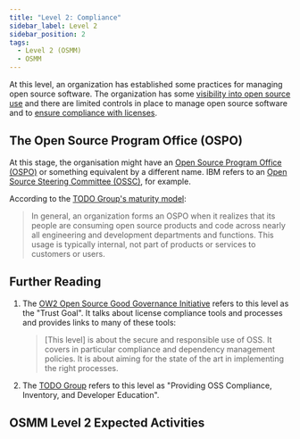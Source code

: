 ```yaml
---
title: "Level 2: Compliance"
sidebar_label: Level 2
sidebar_position: 2
tags:
  - Level 2 (OSMM)
  - OSMM
---
```


At this level, an organization has established some practices for managing open source software.  The organization has some [visibility into open source use](../Activities/Level-2/Software-Inventory) and there are limited controls in place to manage open source software and to [ensure compliance with licenses](../Activities/Level-2/License-Management).

## The Open Source Program Office (OSPO)

At this stage, the organisation might have an [Open Source Program Office (OSPO)](../Roles/OSPO) or something equivalent by a different name.  IBM refers to an [Open Source Steering Committee (OSSC)](https://citeseerx.ist.psu.edu/viewdoc/download?doi=10.1.1.136.5657&rep=rep1&type=pdf), for example.

According to the [TODO Group's maturity model](../Training/Evolution-OSPO): 

> In general, an organization forms an OSPO when it realizes that its people are consuming open source products and code across nearly all engineering and development departments and functions. This usage is typically internal, not part of products or services to customers or users.

## Further Reading

1. The [OW2 Open Source Good Governance Initiative](https://www.ow2.org/view/OSS_Governance/Level_2) refers to this level as the "Trust Goal".  It talks about license compliance tools and processes and provides links to many of these tools:

    > [This level] is about the secure and responsible use of OSS. It covers in particular compliance and dependency management policies. It is about aiming for the state of the art in implementing the right processes.

2. The [TODO Group](https://8112310.fs1.hubspotusercontent-na1.net/hubfs/8112310/LF%20Research/Evolution%20of%20the%20Open%20Source%20Program%20Office%20-%20Report.pdf) refers to this level as "Providing OSS Compliance,
Inventory, and Developer Education".

## OSMM Level 2 Expected Activities

<BokTagList tag="Level 2 (OSMM)" filter="Activities" />
